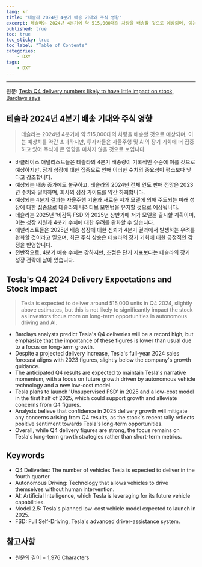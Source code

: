```yaml
---
lang: kr
title: "테슬라 2024년 4분기 배송 기대와 주식 영향"
excerpt: 테슬라는 2024년 4분기에 약 515,000대의 차량을 배송할 것으로 예상되며, 이는 예상치를 약간 초과하지만, 투자자들은 자율주행 및 AI의 장기 기회에 더 집중하고 있어 주식에 큰 영향을 미치지 않을 것으로 보입니다.
published: true
toc: true
toc_sticky: true
toc_label: "Table of Contents"
categories:
    - DXY
tags:
    - DXY
---
```


---

  원문: [Tesla Q4 delivery numbers likely to have little impact on stock, Barclays says](https://www.investing.com/news/stock-market-news/tesla-q4-delivery-numbers-likely-to-have-little-impact-on-stock-barclays-says-3786651)

## 테슬라 2024년 4분기 배송 기대와 주식 영향

> 테슬라는 2024년 4분기에 약 515,000대의 차량을 배송할 것으로 예상되며, 이는 예상치를 약간 초과하지만, 투자자들은 자율주행 및 AI의 장기 기회에 더 집중하고 있어 주식에 큰 영향을 미치지 않을 것으로 보입니다.


- 바클레이스 애널리스트들은 테슬라의 4분기 배송량이 기록적인 수준에 이를 것으로 예상하지만, 장기 성장에 대한 집중으로 인해 이러한 수치의 중요성이 평소보다 낮다고 강조합니다.
- 예상되는 배송 증가에도 불구하고, 테슬라의 2024년 전체 연도 판매 전망은 2023년 수치와 일치하며, 회사의 성장 가이드를 약간 하회합니다.
- 예상되는 4분기 결과는 자율주행 기술과 새로운 저가 모델에 의해 주도되는 미래 성장에 대한 집중으로 테슬라의 내러티브 모멘텀을 유지할 것으로 예상됩니다.
- 테슬라는 2025년 '비감독 FSD'와 2025년 상반기에 저가 모델을 출시할 계획이며, 이는 성장 지원과 4분기 수치에 대한 우려를 완화할 수 있습니다.
- 애널리스트들은 2025년 배송 성장에 대한 신뢰가 4분기 결과에서 발생하는 우려를 완화할 것이라고 믿으며, 최근 주식 상승은 테슬라의 장기 기회에 대한 긍정적인 감정을 반영합니다.
- 전반적으로, 4분기 배송 수치는 강하지만, 초점은 단기 지표보다는 테슬라의 장기 성장 전략에 남아 있습니다.

## Tesla's Q4 2024 Delivery Expectations and Stock Impact

> Tesla is expected to deliver around 515,000 units in Q4 2024, slightly above estimates, but this is not likely to significantly impact the stock as investors focus more on long-term opportunities in autonomous driving and AI.


- Barclays analysts predict Tesla's Q4 deliveries will be a record high, but emphasize that the importance of these figures is lower than usual due to a focus on long-term growth.
- Despite a projected delivery increase, Tesla's full-year 2024 sales forecast aligns with 2023 figures, slightly below the company's growth guidance.
- The anticipated Q4 results are expected to maintain Tesla's narrative momentum, with a focus on future growth driven by autonomous vehicle technology and a new low-cost model.
- Tesla plans to launch 'Unsupervised FSD' in 2025 and a low-cost model in the first half of 2025, which could support growth and alleviate concerns from Q4 figures.
- Analysts believe that confidence in 2025 delivery growth will mitigate any concerns arising from Q4 results, as the stock's recent rally reflects positive sentiment towards Tesla's long-term opportunities.
- Overall, while Q4 delivery figures are strong, the focus remains on Tesla's long-term growth strategies rather than short-term metrics.

## Keywords

- Q4 Deliveries: The number of vehicles Tesla is expected to deliver in the fourth quarter.
- Autonomous Driving: Technology that allows vehicles to drive themselves without human intervention.
- AI: Artificial Intelligence, which Tesla is leveraging for its future vehicle capabilities.
- Model 2.5: Tesla's planned low-cost vehicle model expected to launch in 2025.
- FSD: Full Self-Driving, Tesla's advanced driver-assistance system.

## 참고사항

- 원문의 길이 = 1,976 Characters


